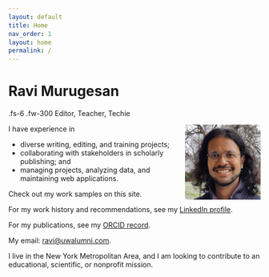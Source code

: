 ```yaml
---
layout: default
title: Home
nav_order: 1
layout: home
permalink: /
---
```


# Ravi Murugesan
.fs-6 .fw-300
Editor, Teacher, Techie

<img style="float: right; max-width: 30%; margin-left:15px;" src="images/Photograph.jpg">

I have experience in

- diverse writing, editing, and training projects;
- collaborating with stakeholders in scholarly publishing; and
- managing projects, analyzing data, and maintaining web applications.

Check out my work samples on this site.

For my work history and recommendations, see my [LinkedIn profile](https://www.linkedin.com/in/ravimurugesan/).

For my publications, see my [ORCID record](https://orcid.org/0000-0002-1898-0559).

My email: <ravi@uwalumni.com>.

I live in the New York Metropolitan Area, and I am looking to contribute to an educational, scientific, or nonprofit mission.
